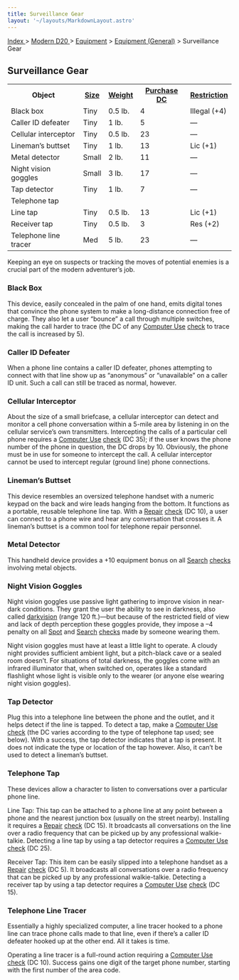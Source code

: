 ```yaml
---
title: Surveillance Gear
layout: '~/layouts/MarkdownLayout.astro'
---
```


[ Index ](/) > [ Modern D20 ](/modern.d20.srd) > [Equipment](/modern.d20.srd/equipment) > [Equipment (General)](/modern.d20.srd/equipment/equipment.general) > Surveillance Gear

## Surveillance Gear


<table> <tr> <th>Object</th> <th><a href="/modern.d20.srd/equipment/equipment.general">Size</a></th> <th><a href="/modern.d20.srd/equipment/equipment.general">Weight</a></th> <th><a href="/modern.d20.srd/equipment/equipment.general">Purchase DC</a></th> <th><a href="/modern.d20.srd/equipment/equipment.general">Restriction</a></th> </tr> <tr><td> Black box</td><td> Tiny</td><td> 0.5 lb.</td><td> 4</td><td> Illegal (+4) </td></tr> <tr><td> Caller ID defeater</td><td> Tiny</td><td> 1 lb.</td><td> 5</td><td> — </td></tr> <tr><td> Cellular interceptor</td><td> Tiny</td><td> 0.5 lb.</td><td> 23</td><td> — </td></tr> <tr><td> Lineman’s buttset</td><td> Tiny</td><td> 1 lb.</td><td> 13</td><td> Lic (+1) </td></tr> <tr><td> Metal detector</td><td> Small</td><td> 2 lb.</td><td> 11</td><td> — </td></tr> <tr><td> Night vision goggles</td><td> Small</td><td> 3 lb.</td><td> 17</td><td> — </td></tr> <tr><td> Tap detector</td><td> Tiny</td><td> 1 lb.</td><td> 7</td><td> — </td></tr> <tr class="shaded"><td colspan="5"> Telephone tap </td></tr> <tr class="shaded2"><td> Line tap</td><td> Tiny</td><td> 0.5 lb.</td><td> 13</td><td> Lic (+1) </td></tr> <tr class="shaded2"><td> Receiver tap</td><td> Tiny</td><td> 0.5 lb.</td><td> 3</td><td> Res (+2) </td></tr> <tr class="shaded2"><td> Telephone line tracer</td><td> Med</td><td> 5 lb.</td><td> 23</td><td> — </td></tr></table>



Keeping an eye on suspects or tracking the moves of potential enemies is a
crucial part of the modern adventurer’s job.

### Black Box

This device, easily concealed in the palm of one hand, emits digital tones
that convince the phone system to make a long-distance connection free of
charge. They also let a user “bounce” a call through multiple switches, making
the call harder to trace (the DC of any [Computer Use](/modern.d20.srd/skills/computer.use)
[check](/modern.d20.srd/skills/skill.basics) to trace the call is
increased by 5).

### Caller ID Defeater

When a phone line contains a caller ID defeater, phones attempting to connect
with that line show up as “anonymous” or “unavailable” on a caller ID unit.
Such a call can still be traced as normal, however.

### Cellular Interceptor

About the size of a small briefcase, a cellular interceptor can detect and
monitor a cell phone conversation within a 5-mile area by listening in on the
cellular service’s own transmitters. Intercepting the calls of a particular
cell phone requires a [Computer Use](/modern.d20.srd/skills/computer.use)
[check](/modern.d20.srd/skills/skill.basics) (DC 35); if the user
knows the phone number of the phone in question, the DC drops by 10.
Obviously, the phone must be in use for someone to intercept the call. A
cellular interceptor cannot be used to intercept regular (ground line) phone
connections.

### Lineman’s Buttset

This device resembles an oversized telephone handset with a numeric keypad on
the back and wire leads hanging from the bottom. It functions as a portable,
reusable telephone line tap. With a [Repair](/modern.d20.srd/skills/repair)
[check](/modern.d20.srd/skills/skill.basics) (DC 10), a user can
connect to a phone wire and hear any conversation that crosses it. A lineman’s
buttset is a common tool for telephone repair personnel.

### Metal Detector

This handheld device provides a +10 equipment bonus on all
[Search](/modern.d20.srd/skills/search)
[checks](/modern.d20.srd/skills/skill.basics) involving metal
objects.

### Night Vision Goggles

Night vision goggles use passive light gathering to improve vision in near-
dark conditions. They grant the user the ability to see in darkness, also
called [darkvision](/modern.d20.srd/special.abilities/darkvision) (range 120
ft.)—but because of the restricted field of view and lack of depth perception
these goggles provide, they impose a –4 penalty on all
[Spot](/modern.d20.srd/skills/spot) and
[Search](/modern.d20.srd/skills/search)
[checks](/modern.d20.srd/skills/skill.basics) made by someone
wearing them.

Night vision goggles must have at least a little light to operate. A cloudy
night provides sufficient ambient light, but a pitch-black cave or a sealed
room doesn’t. For situations of total darkness, the goggles come with an
infrared illuminator that, when switched on, operates like a standard
flashlight whose light is visible only to the wearer (or anyone else wearing
night vision goggles).

### Tap Detector

Plug this into a telephone line between the phone and the outlet, and it helps
detect if the line is tapped. To detect a tap, make a [Computer Use](/modern.d20.srd/skills/computer.use)
[check](/modern.d20.srd/skills/skill.basics) (the DC varies
according to the type of telephone tap used; see below). With a success, the
tap detector indicates that a tap is present. It does not indicate the type or
location of the tap however. Also, it can’t be used to detect a lineman’s
buttset.

### Telephone Tap

These devices allow a character to listen to conversations over a particular
phone line.

Line Tap: This tap can be attached to a phone line at any point between a
phone and the nearest junction box (usually on the street nearby). Installing
it requires a [Repair](/modern.d20.srd/skills/repair)
[check](/modern.d20.srd/skills/skill.basics) (DC 15). It broadcasts
all conversations on the line over a radio frequency that can be picked up by
any professional walkie-talkie. Detecting a line tap by using a tap detector
requires a [Computer Use](/modern.d20.srd/skills/computer.use)
[check](/modern.d20.srd/skills/skill.basics) (DC 25).

Receiver Tap: This item can be easily slipped into a telephone handset as a
[Repair](/modern.d20.srd/skills/repair)
[check](/modern.d20.srd/skills/skill.basics) (DC 5). It broadcasts
all conversations over a radio frequency that can be picked up by any
professional walkie-talkie. Detecting a receiver tap by using a tap detector
requires a [Computer Use](/modern.d20.srd/skills/computer.use)
[check](/modern.d20.srd/skills/skill.basics) (DC 15).

### Telephone Line Tracer

Essentially a highly specialized computer, a line tracer hooked to a phone
line can trace phone calls made to that line, even if there’s a caller ID
defeater hooked up at the other end. All it takes is time.

Operating a line tracer is a full-round action requiring a [Computer Use](/modern.d20.srd/skills/computer.use)
[check](/modern.d20.srd/skills/skill.basics) (DC 10). Success gains
one digit of the target phone number, starting with the first number of the
area code.

